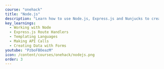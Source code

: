 ```yaml
---
course: "onehack"
title: "Node.js"
description: "Learn how to use Node.js, Express.js and Nunjucks to create dynamic web applications"
key_learnings:
  - Working with Node
  - Express.js Route Handlers
  - Templating Languages
  - Making API Calls
  - Creating Data with Forms
youtube: "PzboFBOeazM"
icon: /content/courses/onehack/nodejs.png
order: 3
---
```

